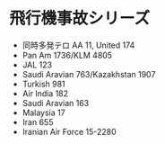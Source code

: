飛行機事故シリーズ
===================

- 同時多発テロ AA 11, United 174
- Pan Am 1736/KLM 4805
- JAL 123
- Saudi Aravian 763/Kazakhstan 1907
- Turkish 981
- Air India 182
- Saudi Aravian 163
- Malaysia 17
- Iran 655
- Iranian Air Force 15-2280